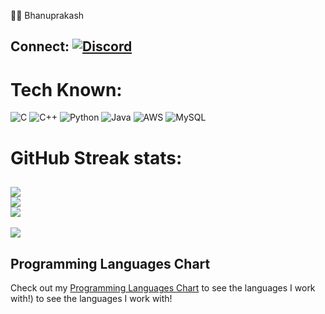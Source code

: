 
 🧑‍💻 Bhanuprakash

## Connect: [![Discord](https://img.shields.io/badge/Discord-%237289DA.svg?logo=discord&logoColor=white)](https://discord.gg/https://discord.gg/bHqJQvJQ) 

# Tech Known:
![C](https://img.shields.io/badge/c-%2300599C.svg?style=flat-square&logo=c&logoColor=white) ![C++](https://img.shields.io/badge/c++-%2300599C.svg?style=flat-square&logo=c%2B%2B&logoColor=white) ![Python](https://img.shields.io/badge/python-3670A0?style=flat-square&logo=python&logoColor=ffdd54) ![Java](https://img.shields.io/badge/javascript-%23323330.svg?style=flat-square&logo=javascript&logoColor=%23F7DF1E) ![AWS](https://img.shields.io/badge/AWS-%23FF9900.svg?style=flat-square&logo=amazon-aws&logoColor=white) ![MySQL](https://img.shields.io/badge/mysql-4479A1.svg?style=flat-square&logo=mysql&logoColor=white)

# GitHub Streak stats:
![](https://github-readme-stats.vercel.app/api?username=bhan91&theme=github_dark_dimmed&hide_border=false&include_all_commits=false&count_private=false)<br/>
![](https://github-readme-streak-stats.herokuapp.com/?user=bhan91&theme=github_dark_dimmed&hide_border=false)<br/>
![](https://github-readme-stats.vercel.app/api/top-langs/?username=bhan91&theme=github_dark_dimmed&hide_border=false&include_all_commits=false&count_private=false&layout=compact)
---
[![](https://visitcount.itsvg.in/api?id=bhan91&icon=5&color=3)](https://visitcount.itsvg.in)

## Programming Languages Chart
Check out my [Programming Languages Chart](https://bhan91.github.io/prgm_chart) to see the languages I work with!) to see the languages I work with!

